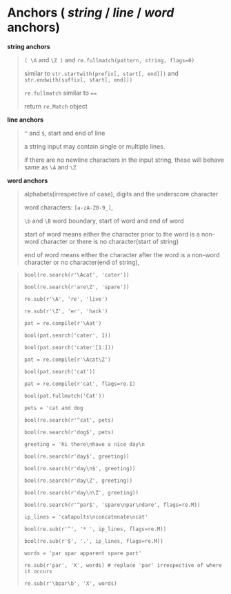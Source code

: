 # Anchors ( *string* / *line* / *word* anchors)
**string anchors**

> `( \A` and `\Z )` and `re.fullmatch(pattern, string, flags=0)` 
> 
> similar to `str.startwith(prefix[, start[, end]])` and `str.endwith(suffix[, start[, end]])`
> 
> `re.fullmatch` similar to `==`
> 
> return `re.Match` object

**line anchors**

> `^` and `$`, start and end of line
> 
> a string input may contain single or multiple lines. 
> 
> if there are no newline characters in the input string, these will behave same as `\A` and `\Z`

**word anchors**

> alphabets(irrespective of case), digits and the underscore character
> 
>  word characters: `[a-zA-Z0-9_]`, 
> 
> `\b` and `\B` word boundary, start of word and end of word
> 
> start of word means either the character prior to the word is a non-word character or there is no character(start of string)
> 
> end of word means either the character after the word is a non-word character or no character(end of string), 
> 

>`bool(re.search(r'\Acat', 'cater'))`
> 
> `bool(re.search(r'are\Z', 'spare'))`
> 
> `re.sub(r'\A', 're', 'live')`
> 
> `re.sub(r'\Z', 'er', 'hack')`
> 
> `pat = re.compile(r'\Aat')`
> 
> `bool(pat.search('cater', 1))`
> 
> `bool(pat.search('cater'[1:]))`
> 
> `pat = re.compile(r'\Acat\Z')`
> 
> `bool(pat.search('cat'))`
> 
> `pat = re.compile(r'cat', flags=re.I)`
> 
> `bool(pat.fullmatch('Cat'))`
> 
> `pets = 'cat and dog`
> 
> `bool(re.search(r'^cat', pets)`
> 
> `bool(re.search(r'dog$', pets)`
> 
> `greeting = 'hi there\nhave a nice day\n`
> 
> `bool(re.search(r'day$', greeting))`
> 
> `bool(re.search(r'day\n$', greeting))`
> 
> `bool(re.search(r'day\Z', greeting))`
> 
> `bool(re.search(r'day\n\Z', greeting))`
> 
> `bool(re.search(r'^par$', 'spare\npar\ndare', flags=re.M))`
> 
> `ip_lines = 'catapults\nconcatenate\ncat'`
> 
> `bool(re.sub(r'^', '* ', ip_lines, flags=re.M))`
> 
> `bool(re.sub(r'$', '.', ip_lines, flags=re.M))`
> 
> `words = 'par spar apparent spare part'`
> 
> `re.sub(r'par', 'X', words) # replace 'par' irrespective of where it occurs` 
> 
> `re.sub(r'\bpar\b', 'X', words)`
> 
> 
